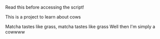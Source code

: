 Read this before accessing the script!

This is a project to learn about cows

Matcha tastes like grass, matcha tastes like grass
Well then I'm simply a cowwww 
